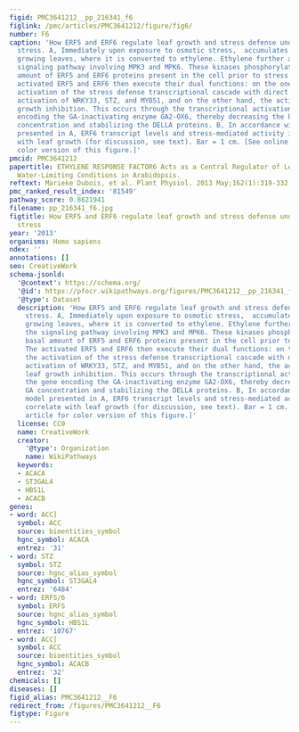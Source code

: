 ```yaml
---
figid: PMC3641212__pp_216341_f6
figlink: /pmc/articles/PMC3641212/figure/fig6/
number: F6
caption: 'How ERF5 and ERF6 regulate leaf growth and stress defense under osmotic
  stress. A, Immediately upon exposure to osmotic stress,  accumulates in the actively
  growing leaves, where it is converted to ethylene. Ethylene further activates the
  signaling pathway involving MPK3 and MPK6. These kinases phosphorylate the basal
  amount of ERF5 and ERF6 proteins present in the cell prior to stress exposure. The
  activated ERF5 and ERF6 then execute their dual functions: on the one hand, the
  activation of the stress defense transcriptional cascade with direct transcriptional
  activation of WRKY33, STZ, and MYB51, and on the other hand, the activation of leaf
  growth inhibition. This occurs through the transcriptional activation of the gene
  encoding the GA-inactivating enzyme GA2-OX6, thereby decreasing the bioactive GA
  concentration and stabilizing the DELLA proteins. B, In accordance with the model
  presented in A, ERF6 transcript levels and stress-mediated activity inversely correlate
  with leaf growth (for discussion, see text). Bar = 1 cm. [See online article for
  color version of this figure.]'
pmcid: PMC3641212
papertitle: ETHYLENE RESPONSE FACTOR6 Acts as a Central Regulator of Leaf Growth under
  Water-Limiting Conditions in Arabidopsis.
reftext: Marieke Dubois, et al. Plant Physiol. 2013 May;162(1):319-332.
pmc_ranked_result_index: '81549'
pathway_score: 0.8621941
filename: pp_216341_f6.jpg
figtitle: How ERF5 and ERF6 regulate leaf growth and stress defense under osmotic
  stress
year: '2013'
organisms: Homo sapiens
ndex: ''
annotations: []
seo: CreativeWork
schema-jsonld:
  '@context': https://schema.org/
  '@id': https://pfocr.wikipathways.org/figures/PMC3641212__pp_216341_f6.html
  '@type': Dataset
  description: 'How ERF5 and ERF6 regulate leaf growth and stress defense under osmotic
    stress. A, Immediately upon exposure to osmotic stress,  accumulates in the actively
    growing leaves, where it is converted to ethylene. Ethylene further activates
    the signaling pathway involving MPK3 and MPK6. These kinases phosphorylate the
    basal amount of ERF5 and ERF6 proteins present in the cell prior to stress exposure.
    The activated ERF5 and ERF6 then execute their dual functions: on the one hand,
    the activation of the stress defense transcriptional cascade with direct transcriptional
    activation of WRKY33, STZ, and MYB51, and on the other hand, the activation of
    leaf growth inhibition. This occurs through the transcriptional activation of
    the gene encoding the GA-inactivating enzyme GA2-OX6, thereby decreasing the bioactive
    GA concentration and stabilizing the DELLA proteins. B, In accordance with the
    model presented in A, ERF6 transcript levels and stress-mediated activity inversely
    correlate with leaf growth (for discussion, see text). Bar = 1 cm. [See online
    article for color version of this figure.]'
  license: CC0
  name: CreativeWork
  creator:
    '@type': Organization
    name: WikiPathways
  keywords:
  - ACACA
  - ST3GAL4
  - HBS1L
  - ACACB
genes:
- word: ACC]
  symbol: ACC
  source: bioentities_symbol
  hgnc_symbol: ACACA
  entrez: '31'
- word: STZ
  symbol: STZ
  source: hgnc_alias_symbol
  hgnc_symbol: ST3GAL4
  entrez: '6484'
- word: ERFS/6
  symbol: ERFS
  source: hgnc_alias_symbol
  hgnc_symbol: HBS1L
  entrez: '10767'
- word: ACC]
  symbol: ACC
  source: bioentities_symbol
  hgnc_symbol: ACACB
  entrez: '32'
chemicals: []
diseases: []
figid_alias: PMC3641212__F6
redirect_from: /figures/PMC3641212__F6
figtype: Figure
---
```

